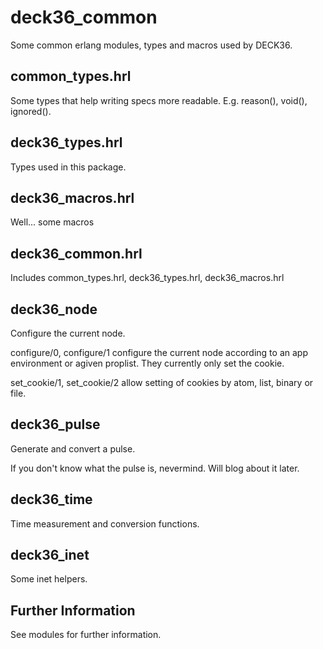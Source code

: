 deck36_common
==============

Some common erlang modules, types and macros used by DECK36.

common_types.hrl
-----------------
Some types that help writing specs more readable. E.g. reason(), void(), ignored().


deck36_types.hrl
-----------------
Types used in this package.


deck36_macros.hrl
------------------
Well... some macros


deck36_common.hrl
------------------
Includes common_types.hrl, deck36_types.hrl, deck36_macros.hrl 


deck36_node
------------
Configure the current node.

configure/0, configure/1 configure the current node according to an app environment or agiven proplist. They currently only set the cookie.

set_cookie/1, set_cookie/2 allow setting of cookies by atom, list, binary or file.


deck36_pulse
-------------
Generate and convert a pulse.

If you don't know what the pulse is, nevermind. Will blog about it later.


deck36_time
------------
Time measurement and conversion functions.


deck36_inet
------------
Some inet helpers.


Further Information
--------------------
See modules for further information.

